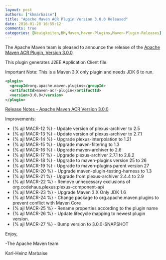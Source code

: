 ```yaml
---
layout: post
authors: ["khmarbaise"]
title: "Apache Maven ACR Plugin Version 3.0.0 Released"
date: 2016-01-28 16:55:12
comments: true
categories: [Neuigkeiten,BM,Maven,Maven-Plugins,Maven-Plugin-Releases]
---
```

The Apache Maven team is pleased to announce the release of the 
[Apache Maven ACR Plugin, Version 3.0.0](https://maven.apache.org/plugins/maven-acr-plugin).

This plugin generates J2EE Application Client file.

Important Note: This is a Maven 3.X only plugin and needs JDK 6 to run.

``` xml
<plugin>
  <groupId>org.apache.maven.plugins</groupId>
  <artifactId>maven-acr-plugin</artifactId>
  <version>3.0.0</version>
</plugin>
```

<!-- more -->

[Release Notes - Apache Maven ACR Version 3.0.0](https://issues.apache.org/jira/secure/ReleaseNote.jspa?projectId=12317020&amp;version=12330202)

Improvements:

 * {% ajl MACR-12 %} -  Update version of plexus-archiver to 2.5
 * {% ajl MACR-13 %} -  Update version of plexus-archiver to 2.7.1
 * {% ajl MACR-14 %} -  Upgrade plexus-interpolation to 1.21
 * {% ajl MACR-15 %} -  Upgrade maven-filtering to 1.3
 * {% ajl MACR-16 %} -  Upgrade maven-archiver to 2.6
 * {% ajl MACR-17 %} -  Upgrade plexus-archiver 2.7.1 to 2.8.2
 * {% ajl MACR-18 %} -  Upgrade to maven-plugins version 25 to 26
 * {% ajl MACR-19 %} -  Upgrade to maven-plugins parent version 27
 * {% ajl MACR-20 %} -  Upgrade maven-plugin-testing-harness to 1.3
 * {% ajl MACR-21 %} -  Upgrade from plexus-archiver 2.4.4 to 2.9
 * {% ajl MACR-22 %} -  Remove unnecessary exclusions of org.codehaus.plexus:plexus-component-api
 * {% ajl MACR-23 %} -  Upgrade Maven 3.X Only JDK 1.6
 * {% ajl MACR-24 %} -  Change package to org.apache.maven.plugins to prevent conflict with Maven Core
 * {% ajl MACR-25 %} -  Rename properties according to the plugin name
 * {% ajl MACR-26 %} -  Update lifecycle mapping to newest plugin version.
 * {% ajl MACR-27 %} -  Bump version to 3.0.0-SNAPSHOT
 
Enjoy,

-The Apache Maven team

Karl-Heinz Marbaise
